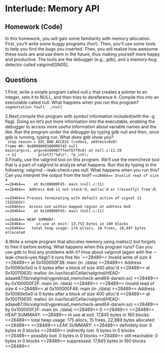 Interlude: Memory API
========
Homework (Code)
---------
In this homework, you will gain some familiarity with memory allocation. First, you’ll write some buggy programs (fun!). Then, you’ll use some tools to help you find the bugs you inserted. Then, you will realize how awesome these tools are and use them in the future, thus making yourself more happy and productive. The tools are the debugger (e.g., gdb), and a memory-bug detector called valgrind[SN05].

Questions
----------
1.First, write a simple program called null.c that creates a pointer to an integer, sets it to NULL, and then tries to dereference it. Compile this into an executable called null. What happens when you run this program?\
`segmentation fault  ./null`

2.Next,compile this program with symbol information included(with the -g flag). Doing so let’s put more information into the executable, enabling the debugger to access more useful information about variable names and the like. Run the program under the debugger by typing gdb null and then, once gdb is running, typing run. What does gdb show you?\
  ` stop reason = EXC_BAD_ACCESS (code=1, address=0x0)`\
    `frame #0: 0x0000000100000f45 null`\
    `main(argc=1, argv=0x00007ffeefbff9c0) at null.c:11:20`\
    `-> 11  	    printf("%d\n", *p_int);`\
3.Finally, use the valgrind tool on this program. We’ll use the memcheck tool that is a part of valgrind to analyze what happens. Run this by typing in the following: valgrind --leak-check=yes null. What happens when you run this? Can you interpret the output from the tool?
    `==28464== Invalid read of size 4`\
    `==28464==    at 0x100000F45: main (null.c:11)`\
    `==28464==  Address 0x0 is not stack'd, malloc'd or (recently) free'd`\
    
    ==28464== Process terminating with default action of signal 11 (SIGSEGV)
    ==28464==  Access not within mapped region at address 0x0
    ==28464==    at 0x100000F45: main (null.c:11)
    
    ==28464== HEAP SUMMARY:
    ==28464==     in use at exit: 13,753 bytes in 160 blocks
    ==28464==   total heap usage: 174 allocs, 14 frees, 18,497 bytes allocated

4.Write a simple program that allocates memory using malloc() but forgets to free it before exiting. What happens when this program runs? Can you use gdb to find any problems with it? How about valgrind (again with the --leak-check=yes flag)?
  it runs fine
  No
  `==28489== Invalid write of size 4
==28489==    at 0x100000F38: main (in ./data)
==28489==  Address 0x10080e5e0 is 0 bytes after a block of size 400 alloc'd
==28489==    at 0x100110635: malloc (in /usr/local/Cellar/valgrind/HEAD-adaae87/lib/valgrind/vgpreload_memcheck-amd64-darwin.so)
==28489==    by 0x100000F2F: main (in ./data)
==28489== 
==28489== Invalid read of size 4
==28489==    at 0x100000F46: main (in ./data)
==28489==  Address 0x10080e5e0 is 0 bytes after a block of size 400 alloc'd
==28489==    at 0x100110635: malloc (in /usr/local/Cellar/valgrind/HEAD-adaae87/lib/valgrind/vgpreload_memcheck-amd64-darwin.so)
==28489==    by 0x100000F2F: main (in ./data)
==28489== 
0
==28489== 
==28489== HEAP SUMMARY:
==28489==     in use at exit: 17,845 bytes in 160 blocks
==28489==   total heap usage: 175 allocs, 15 frees, 22,989 bytes allocated
==28489== 
==28489== LEAK SUMMARY:
==28489==    definitely lost: 0 bytes in 0 blocks
==28489==    indirectly lost: 0 bytes in 0 blocks
==28489==      possibly lost: 0 bytes in 0 blocks
==28489==    still reachable: 0 bytes in 0 blocks
==28489==         suppressed: 17,845 bytes in 160 blocks
==28489== 

